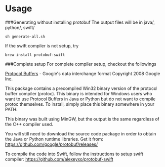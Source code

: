 Usage
======================
###Generating without installing protobuf
The output files will be in java/, python/, swift/
```
sh generate-all.sh
```
If the swift compiler is not setup, try
```
brew install protobuf-swift
```

###Complete setup
For complete compiler setup, checkout the followings

[Protocol Buffers](https://developers.google.com/protocol-buffers/) - Google's data interchange format
Copyright 2008 Google Inc.

This package contains a precompiled Win32 binary version of the protocol buffer
compiler (protoc).  This binary is intended for Windows users who want to
use Protocol Buffers in Java or Python but do not want to compile protoc
themselves.  To install, simply place this binary somewhere in your PATH.

This binary was built using MinGW, but the output is the same regardless of
the C++ compiler used.

You will still need to download the source code package in order to obtain the
Java or Python runtime libraries.  Get it from:
  https://github.com/google/protobuf/releases/

To compile the code into Swift, follow the instructions to setup swift compiler:
  https://github.com/alexeyxo/protobuf-swift
